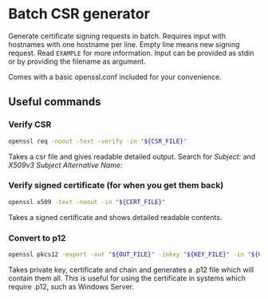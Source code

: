 # Batch CSR generator
Generate certificate signing requests in batch.
Requires input with hostnames with one hostname per line.
Empty line means new signing request.
Read `EXAMPLE` for more information.
Input can be provided as stdin or by providing the filename as argument.

Comes with a basic openssl.conf included for your convenience.

## Useful commands
### Verify CSR
```bash
openssl req -noout -text -verify -in "${CSR_FILE}"
```

Takes a csr file and gives readable detailed output.
Search for *Subject:* and *X509v3 Subject Alternative Name:*

### Verify signed certificate (for when you get them back)
```bash
openssl x509 -text -noout -in "${CERT_FILE}"
```

Takes a signed certificate and shows detailed readable contents.

### Convert to p12
```bash
openssl pkcs12 -export -out "${OUT_FILE}" -inkey "${KEY_FILE}" -in "${CERT_FILE}" -certfile "${CHAIN_FILE}"`
```

Takes private key, certificate and chain and generates a .p12 file which will contain them all.
This is useful for using the certificate in systems which require .p12, such as Windows Server.

